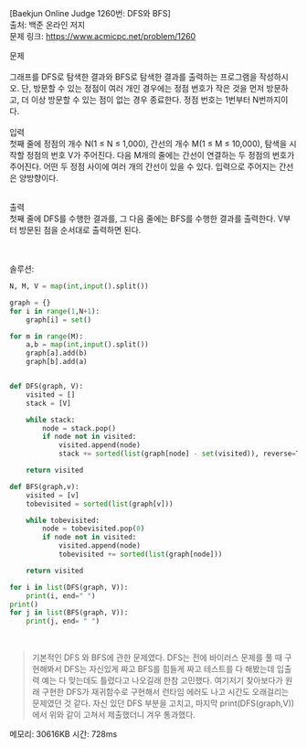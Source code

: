 [Baekjun Online Judge 1260번: DFS와 BFS] </br>
출처: 백준 온라인 저지</br>
문제 링크: <https://www.acmicpc.net/problem/1260> </br>



문제 </br>
</br>그래프를 DFS로 탐색한 결과와 BFS로 탐색한 결과를 출력하는 프로그램을 작성하시오. 단, 방문할 수 있는 정점이 여러 개인 경우에는 정점 번호가 작은 것을 먼저 방문하고, 더 이상 방문할 수 있는 점이 없는 경우 종료한다. 정점 번호는 1번부터 N번까지이다. </br>
</br>
입력</br>
첫째 줄에 정점의 개수 N(1 ≤ N ≤ 1,000), 간선의 개수 M(1 ≤ M ≤ 10,000), 탐색을 시작할 정점의 번호 V가 주어진다. 다음 M개의 줄에는 간선이 연결하는 두 정점의 번호가 주어진다. 어떤 두 정점 사이에 여러 개의 간선이 있을 수 있다. 입력으로 주어지는 간선은 양방향이다. </br>

</br>출력</br>
첫째 줄에 DFS를 수행한 결과를, 그 다음 줄에는 BFS를 수행한 결과를 출력한다. V부터 방문된 점을 순서대로 출력하면 된다.</br>

</br>
</br>
솔루션:</br>

```python
N, M, V = map(int,input().split())

graph = {}
for i in range(1,N+1):
    graph[i] = set()

for m in range(M):
    a,b = map(int,input().split())
    graph[a].add(b)
    graph[b].add(a)


def DFS(graph, V):
    visited = []
    stack = [V]

    while stack:
        node = stack.pop()
        if node not in visited:
            visited.append(node)
            stack += sorted(list(graph[node] - set(visited)), reverse=True)

    return visited

def BFS(graph,v):
    visited = [v]
    tobevisited = sorted(list(graph[v]))

    while tobevisited:
        node = tobevisited.pop(0)
        if node not in visited:
            visited.append(node)
            tobevisited += sorted(list(graph[node]))

    return visited

for i in list(DFS(graph, V)):
    print(i, end=" ")
print()
for j in list(BFS(graph, V)):
    print(j, end= " ")
```
</br> 

> 기본적인 DFS 와 BFS에 관한 문제였다. DFS는 전에 바이러스 문제를 풀 때 구현해봐서 DFS는 자신있게 짜고 BFS를 힘들게 짜고 테스트를 다 해봤는데
  입출력 예는 다 맞는데도 틀렸다고 나오길래 한참 고민했다. 여기저기 찾아보다가 원래 구현한 DFS가 재귀함수로 구현해서 런타임 에러도 나고 시간도 오래걸리는
  문제였던 것 같다. 자신 있던 DFS 부분을 고치고, 마지막 print(DFS(graph,V))에서 위와 같이 고쳐서 제출했더니 겨우 통과했다. 


메모리: 30616KB
시간: 728ms
